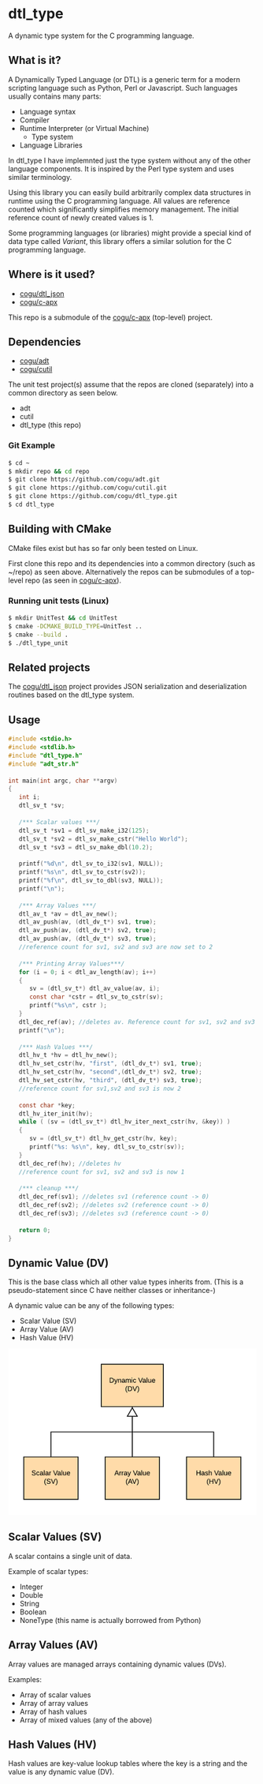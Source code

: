# dtl_type

A dynamic type system for the C programming language.

## What is it?

A Dynamically Typed Language (or DTL) is a generic term for a modern scripting language such as Python, Perl or Javascript.
Such languages usually contains many parts:

* Language syntax
* Compiler
* Runtime Interpreter (or Virtual Machine)
  * Type system
* Language Libraries

In dtl_type I have implemnted just the type system without any of the other language components. It is inspired by the Perl type system and uses similar terminology.

Using this library you can easily build arbitrarily complex data structures in runtime using the C programming language.
All values are reference counted which significantly simplifies memory management. The initial reference count of newly created values is 1.

Some programming languages (or libraries) might provide a special kind of data type called *Variant*, this library offers a similar solution for the C programming language.

## Where is it used?

* [cogu/dtl_json](https://github.com/cogu/dtl_json)
* [cogu/c-apx](https://github.com/cogu/c-apx)

This repo is a submodule of the [cogu/c-apx](https://github.com/cogu/c-apx) (top-level) project.

## Dependencies

* [cogu/adt](https://github.com/cogu/adt)
* [cogu/cutil](https://github.com/cogu/cutil)

The unit test project(s) assume that the repos are cloned (separately) into a common directory as seen below.

* adt
* cutil
* dtl_type (this repo)

### Git Example

```bash
$ cd ~
$ mkdir repo && cd repo
$ git clone https://github.com/cogu/adt.git
$ git clone https://github.com/cogu/cutil.git
$ git clone https://github.com/cogu/dtl_type.git
$ cd dtl_type
```

## Building with CMake

CMake files exist but has so far only been tested on Linux.

First clone this repo and its dependencies into a common directory (such as ~/repo) as seen above. Alternatively the repos can be submodules of a top-level repo (as seen in [cogu/c-apx](https://github.com/cogu/c-apx)).

### Running unit tests (Linux)

```bash
$ mkdir UnitTest && cd UnitTest
$ cmake -DCMAKE_BUILD_TYPE=UnitTest ..
$ cmake --build .
$ ./dtl_type_unit
```

## Related projects

The [cogu/dtl_json](https://github.com/cogu/dtl_json) project provides JSON serialization and deserialization routines based on the dtl_type system.

## Usage

``` C
#include <stdio.h>
#include <stdlib.h>
#include "dtl_type.h"
#include "adt_str.h"

int main(int argc, char **argv)
{
   int i;
   dtl_sv_t *sv;

   /*** Scalar values ***/
   dtl_sv_t *sv1 = dtl_sv_make_i32(125);
   dtl_sv_t *sv2 = dtl_sv_make_cstr("Hello World");
   dtl_sv_t *sv3 = dtl_sv_make_dbl(10.2);

   printf("%d\n", dtl_sv_to_i32(sv1, NULL));
   printf("%s\n", dtl_sv_to_cstr(sv2));
   printf("%f\n", dtl_sv_to_dbl(sv3, NULL));
   printf("\n");

   /*** Array Values ***/
   dtl_av_t *av = dtl_av_new();
   dtl_av_push(av, (dtl_dv_t*) sv1, true);
   dtl_av_push(av, (dtl_dv_t*) sv2, true);
   dtl_av_push(av, (dtl_dv_t*) sv3, true);
   //reference count for sv1, sv2 and sv3 are now set to 2

   /*** Printing Array Values***/
   for (i = 0; i < dtl_av_length(av); i++)
   {
      sv = (dtl_sv_t*) dtl_av_value(av, i);
      const char *cstr = dtl_sv_to_cstr(sv);
      printf("%s\n", cstr );
   }
   dtl_dec_ref(av); //deletes av. Reference count for sv1, sv2 and sv3 is now 1
   printf("\n");

   /*** Hash Values ***/
   dtl_hv_t *hv = dtl_hv_new();
   dtl_hv_set_cstr(hv, "first", (dtl_dv_t*) sv1, true);
   dtl_hv_set_cstr(hv, "second",(dtl_dv_t*) sv2, true);
   dtl_hv_set_cstr(hv, "third", (dtl_dv_t*) sv3, true);
   //reference count for sv1,sv2 and sv3 is now 2

   const char *key;
   dtl_hv_iter_init(hv);
   while ( (sv = (dtl_sv_t*) dtl_hv_iter_next_cstr(hv, &key)) )
   {
      sv = (dtl_sv_t*) dtl_hv_get_cstr(hv, key);
      printf("%s: %s\n", key, dtl_sv_to_cstr(sv));
   }
   dtl_dec_ref(hv); //deletes hv
   //reference count for sv1, sv2 and sv3 is now 1

   /*** cleanup ***/
   dtl_dec_ref(sv1); //deletes sv1 (reference count -> 0)
   dtl_dec_ref(sv2); //deletes sv2 (reference count -> 0)
   dtl_dec_ref(sv3); //deletes sv3 (reference count -> 0)

   return 0;
}
```

## Dynamic Value (DV)

This is the base class which all other value types inherits from. (This is a pseudo-statement since C have neither classes or inheritance-)

A dynamic value can be any of the following types:

* Scalar Value (SV)
* Array Value (AV)
* Hash Value (HV)

![Class Hierarchy](_static/dtl_class_hierarchy.png)

## Scalar Values (SV)

A scalar contains a single unit of data.

Example of scalar types:

* Integer
* Double
* String
* Boolean
* NoneType (this name is actually borrowed from Python)

## Array Values (AV)

Array values are managed arrays containing dynamic values (DVs).

Examples:

* Array of scalar values
* Array of array values
* Array of hash values
* Array of mixed values (any of the above)


## Hash Values (HV)

Hash values are key-value lookup tables where the key is a string and the value is any dynamic value (DV).
